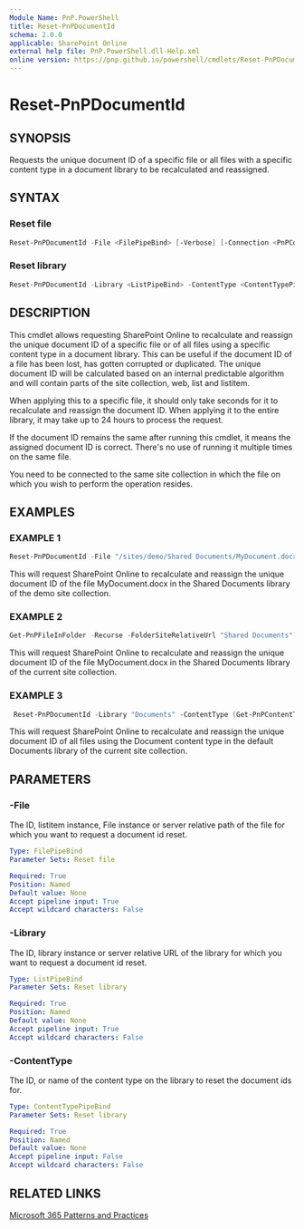 ```yaml
---
Module Name: PnP.PowerShell
title: Reset-PnPDocumentId
schema: 2.0.0
applicable: SharePoint Online
external help file: PnP.PowerShell.dll-Help.xml
online version: https://pnp.github.io/powershell/cmdlets/Reset-PnPDocumentId.html
---
```

 
# Reset-PnPDocumentId

## SYNOPSIS
Requests the unique document ID of a specific file or all files with a specific content type in a document library to be recalculated and reassigned.

## SYNTAX

### Reset file

```powershell
Reset-PnPDocumentId -File <FilePipeBind> [-Verbose] [-Connection <PnPConnection>]
```

### Reset library

```powershell
Reset-PnPDocumentId -Library <ListPipeBind> -ContentType <ContentTypePipeBind> [-Verbose] [-Connection <PnPConnection>]
```

## DESCRIPTION
This cmdlet allows requesting SharePoint Online to recalculate and reassign the unique document ID of a specific file or of all files using a specific content type in a document library. This can be useful if the document ID of a file has been lost, has gotten corrupted or duplicated. The unique document ID will be calculated based on an internal predictable algorithm and will contain parts of the site collection, web, list and listitem.

When applying this to a specific file, it should only take seconds for it to recalculate and reassign the document ID. When applying it to the entire library, it may take up to 24 hours to process the request.

If the document ID remains the same after running this cmdlet, it means the assigned document ID is correct. There's no use of running it multiple times on the same file.

You need to be connected to the same site collection in which the file on which you wish to perform the operation resides.

## EXAMPLES

### EXAMPLE 1
```powershell
Reset-PnPDocumentId -File "/sites/demo/Shared Documents/MyDocument.docx"
```

This will request SharePoint Online to recalculate and reassign the unique document ID of the file MyDocument.docx in the Shared Documents library of the demo site collection.

### EXAMPLE 2
```powershell
Get-PnPFileInFolder -Recurse -FolderSiteRelativeUrl "Shared Documents" -ItemName "MyDocument.docx" | Reset-PnPDocumentId
```

This will request SharePoint Online to recalculate and reassign the unique document ID of the file MyDocument.docx in the Shared Documents library of the current site collection.

### EXAMPLE 3
```powershell
 Reset-PnPDocumentId -Library "Documents" -ContentType (Get-PnPContentType -List "Documents" | Where-Object Name -eq "Document"
```

This will request SharePoint Online to recalculate and reassign the unique document ID of all files using the Document content type in the default Documents library of the current site collection.

## PARAMETERS

### -File
The ID, listitem instance, File instance or server relative path of the file for which you want to request a document id reset.

```yaml
Type: FilePipeBind
Parameter Sets: Reset file

Required: True
Position: Named
Default value: None
Accept pipeline input: True
Accept wildcard characters: False
```

### -Library
The ID, library instance or server relative URL of the library for which you want to request a document id reset.

```yaml
Type: ListPipeBind
Parameter Sets: Reset library

Required: True
Position: Named
Default value: None
Accept pipeline input: True
Accept wildcard characters: False
```

### -ContentType
The ID, or name of the content type on the library to reset the document ids for.

```yaml
Type: ContentTypePipeBind
Parameter Sets: Reset library

Required: True
Position: Named
Default value: None
Accept pipeline input: False
Accept wildcard characters: False
```

## RELATED LINKS

[Microsoft 365 Patterns and Practices](https://aka.ms/m365pnp)